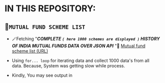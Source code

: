 # IN THIS REPOSITORY:

##  🏦`MUTUAL FUND SCHEME LIST`  

+ 🪄Fetching "***_COMPLETE `( here 1000 schemes are displayed )` HISTORY OF INDIA MUTUAL FUNDS DATA OVER JSON API_*** "💫 [Mutual fund scheme list (URL)](https://api.mfapi.in/mf)

+ Using `for... loop` for iterating data and collect 1000 data's from all data. Because, System was getting slow while process.  
+ Kindly, You may see output in
